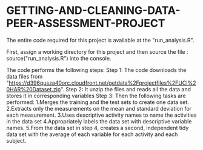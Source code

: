 # GETTING-AND-CLEANING-DATA-PEER-ASSESSMENT-PROJECT

The entire code required for this project is available at the "run_analysis.R".

First, assign a working directory for this project and then source the file : source("run_analysis.R") into the console.

The code performs the following steps:
Step 1: 
The code downloads the data files from "https://d396qusza40orc.cloudfront.net/getdata%2Fprojectfiles%2FUCI%20HAR%20Dataset.zip".
Step 2:
It unzip the files and reads all the data and stores it in corresponding variables
Step 3:
Then the following tasks are performed:
1.Merges the training and the test sets to create one data set.
2.Extracts only the measurements on the mean and standard deviation for each measurement. 
3.Uses descriptive activity names to name the activities in the data set
4.Appropriately labels the data set with descriptive variable names. 
5.From the data set in step 4, creates a second, independent tidy data set with the average of each variable for each activity and each subject.
